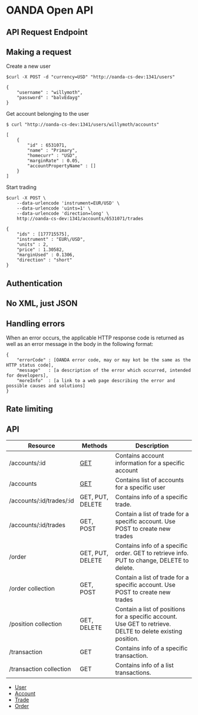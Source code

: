 OANDA Open API
==============

API Request Endpoint
--------------------

Making a request
----------------

Create a new user

```shell
$curl -X POST -d "currency=USD" "http://oanda-cs-dev:1341/users"

{
    "username" : "willymoth",
    "password" : "balvEdayg"
}
```

Get account belonging to the user

```shell
$ curl "http://oanda-cs-dev:1341/users/willymoth/accounts"

[
    {
        "id" : 6531071,
        "name" : "Primary",
        "homecurr" : "USD",
        "marginRate" : 0.05,
        "accountPropertyName" : []
    }
]
```

Start trading

```shell
$curl -X POST \
    --data-urlencode 'instrument=EUR/USD' \
    --data-urlencode 'uints=1' \
    --data-urlencode 'direction=long' \
    http://oanda-cs-dev:1341/accounts/6531071/trades

{
    "ids" : [177715575],
    "instrument" : "EUR\/USD",
    "units" : 2,
    "price" : 1.30582,
    "marginUsed" : 0.1306,
    "direction" : "short"
}
```


Authentication
--------------

No XML, just JSON
----------------

Handling errors
----------------

When an error occurs, the applicable HTTP response code is returned as well as an error message in the body in the following format:

```shell
{
    "errorCode" : [OANDA error code, may or may kot be the same as the HTTP status code],
    "message"   : [a description of the error which occurred, intended for developers],
    "moreInfo"  : [a link to a web page describing the error and possible causes and solutions]
}
```

Rate limiting
-------------

API
---

| Resource | Methods | Description |
| -------- | ------- | ----------- |
| /accounts/:id  | [GET](https://github.com/oanda/apidocs/blob/master/sections/accounts.md)    | Contains account information for a specific account |
| /accounts | [GET](apidocs/blob/sections/accounts.md) | Contains list of accounts for a specific user |
| /accounts/:id/trades/:id | GET, PUT, DELETE | Contains info of a specific trade. |
| /accounts/:id/trades | GET, POST | Contain a list of trade for a specific account. Use POST to create new trades |
| /order | GET, PUT, DELETE | Contains info of a specific order. GET to retrieve info. PUT to change, DELETE to delete.|
| /order collection | GET, POST | Contain a list of trade for a specific account. Use POST to create new trades |
| /position collection | GET, DELETE | Contain a list of positions for a specific account. Use GET to retrieve. DELTE to delete existing position. |
| /transaction | GET | Contains info of a specific transaction. |
| /transaction collection | GET | Contains info of a list transactions. |


* [User](https://github.com/oanda/openapi/blob/master/sections/users.md)
* [Account](https://github.com/oanda/openapi/blob/master/sections/Accounts.md)
* [Trade](https://github.com/oanda/openapi/blob/master/sections/Trade.md)
* [Order](https://github.com/oanda/openapi/blob/master/sections/Order.md)


